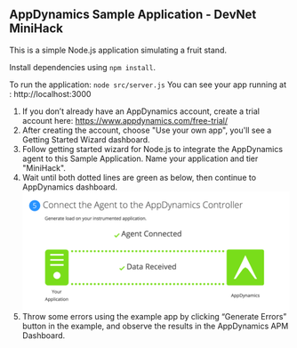 ## AppDynamics Sample Application - DevNet MiniHack

This is a simple Node.js application simulating a fruit stand.

Install dependencies using `npm install`.

To run the application: `node src/server.js`
You can see your app running at : http://localhost:3000

1. If you don’t already have an AppDynamics account, create a trial account here: https://www.appdynamics.com/free-trial/
2. After creating the account, choose "Use your own app", you'll see a Getting Started Wizard dashboard.
3. Follow getting started wizard for Node.js to integrate the AppDynamics agent to this Sample Application. Name your application and tier "MiniHack".
4. Wait until both dotted lines are green as below, then continue to AppDynamics dashboard.
![alt text](https://github.com/Appdynamics/DevNet-MiniHack/blob/master/src/public/img/connected.png)
5. Throw some errors using the example app by clicking “Generate Errors” button in the example, and observe the results in the AppDynamics APM Dashboard.
